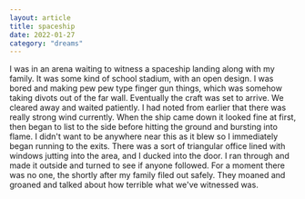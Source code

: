 ```yaml
---
layout: article
title: spaceship
date: 2022-01-27
category: "dreams"
---
```


I was in an arena waiting to witness a spaceship landing along with my family. It was some kind of school stadium, with an open design. I was bored and making pew pew type finger gun things, which was somehow taking divots out of the far wall.
Eventually the craft was set to arrive. We cleared away and waited patiently. I had noted from earlier that there was really strong wind currently. When the ship came down it looked fine at first, then began to list to the side before hitting the ground and bursting into flame. I didn't want to be anywhere near this as it blew so I immediately began running to the exits. There was a sort of triangular office lined with windows jutting into the area, and I ducked into the door. I ran through and made it outside and turned to see if anyone followed. For a moment there was no one, the shortly after my family filed out safely. They moaned and groaned and talked about how terrible what we've witnessed was.